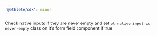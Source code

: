 ```yaml
---
'@ethlete/cdk': minor
---
```


Check native inputs if they are never empty and set `et-native-input-is-never-empty` class on it's form field component if true
